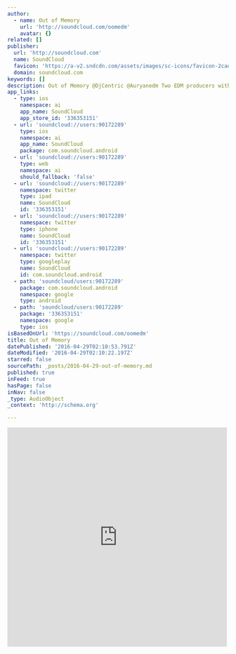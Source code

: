 ```yaml
---
author:
  - name: Out of Memory
    url: 'http://soundcloud.com/oomedm'
    avatar: {}
related: []
publisher:
  url: 'http://soundcloud.com'
  name: SoundCloud
  favicon: 'https://a-v2.sndcdn.com/assets/images/sc-icons/favicon-2cadd14b.ico'
  domain: soundcloud.com
keywords: []
description: Out of Memory @DjCentric @Auryanedm Two EDM producers with completely different backgrounds.
app_links:
  - type: ios
    namespace: ai
    app_name: SoundCloud
    app_store_id: '336353151'
  - url: 'soundcloud://users:90172289'
    type: ios
    namespace: ai
    app_name: SoundCloud
    package: com.soundcloud.android
  - url: 'soundcloud://users:90172289'
    type: web
    namespace: ai
    should_fallback: 'false'
  - url: 'soundcloud://users:90172289'
    namespace: twitter
    type: ipad
    name: SoundCloud
    id: '336353151'
  - url: 'soundcloud://users:90172289'
    namespace: twitter
    type: iphone
    name: SoundCloud
    id: '336353151'
  - url: 'soundcloud://users:90172289'
    namespace: twitter
    type: googleplay
    name: SoundCloud
    id: com.soundcloud.android
  - path: 'soundcloud/users:90172289'
    package: com.soundcloud.android
    namespace: google
    type: android
  - path: 'soundcloud/users:90172289'
    package: '336353151'
    namespace: google
    type: ios
isBasedOnUrl: 'https://soundcloud.com/oomedm'
title: Out of Memory
datePublished: '2016-04-29T02:10:53.791Z'
dateModified: '2016-04-29T02:10:22.197Z'
starred: false
sourcePath: _posts/2016-04-29-out-of-memory.md
published: true
inFeed: true
hasPage: false
inNav: false
_type: AudioObject
_context: 'http://schema.org'

---
```

<iframe src="https://cdn.embedly.com/widgets/media.html?src=https%3A%2F%2Fw.soundcloud.com%2Fplayer%2F%3Fvisual%3Dtrue%26url%3Dhttp%253A%252F%252Fapi.soundcloud.com%252Fusers%252F90172289%26show_artwork%3Dtrue&amp;url=https%3A%2F%2Fsoundcloud.com%2Foomedm&amp;image=http%3A%2F%2Fi1.sndcdn.com%2Favatars-000205973259-33rs9c-t500x500.jpg&amp;key=b7d04c9b404c499eba89ee7072e1c4f7&amp;type=text%2Fhtml&amp;schema=soundcloud" width="500" height="500" scrolling="no" frameborder="0" allowfullscreen="" style=""></iframe>